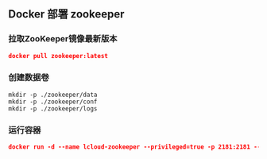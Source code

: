 ## Docker 部署 zookeeper

### 拉取ZooKeeper镜像最新版本

```json
docker pull zookeeper:latest
```

### 创建数据卷

```shell
mkdir -p ./zookeeper/data
mkdir -p ./zookeeper/conf
mkdir -p ./zookeeper/logs
```

### 运行容器

```json
docker run -d --name lcloud-zookeeper --privileged=true -p 2181:2181 --restart=always -v ./zookeeper/data:/data -v ./zookeeper/logs:/datalog zookeeper:latest
```

‍
